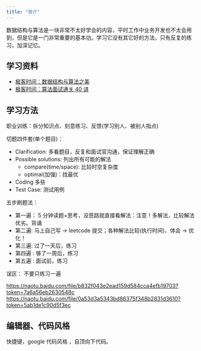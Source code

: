 ```yaml
---
title: "简介"
---
```


数据结构与算法是一块非常不太好学会的内容，平时工作中业务开发也不太会用到，但是它是一门非常重要的基本功。学习它没有其它好的方法，只有反复的练习，加深记忆。

## 学习资料

- [极客时间：数据结构与算法之美](https://time.geekbang.org/column/intro/100017301)
- [极客时间：算法面试通关 40 讲](https://time.geekbang.org/course/intro/100019701)

## 学习方法

职业训练：拆分知识点、刻意练习、反馈(学习别人、被别人指点)

切题四件套(单个题目)：

- Clarification: 多看题目，反复和面试官沟通，保证理解正确
- Possible solutions: 列出所有可能的解法
  - compare(time/space): 比较时空复杂度
  - optimal(加强)：找最优
- Coding 多些
- Test Case: 测试用例

五步刷题法：

- 第一遍： 5 分钟读题+思考，没思路就直接看解法：注意！多解法，比较解法优劣。背诵
- 第二遍: 马上自己写 -> leetcode 提交；各种解法比较(执行时间)、体会 -> 优化！
- 第三遍: 过了一天后，练习
- 第四遍 : 够了一周后，练习
- 第五遍 : 面试前，练习

误区： 不要只练习一遍

https://naotu.baidu.com/file/b832f043e2ead159d584cca4efb19703?token=7a6a56eb2630548c
https://naotu.baidu.com/file/0a53d3a5343bd86375f348b2831d3610?token=5ab1de1c90d5f3ec

## 编辑器、代码风格

快捷键，google 代码风格 ，自顶向下代码。

